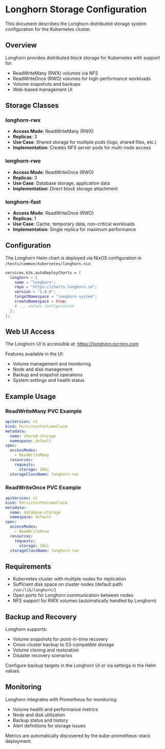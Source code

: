 # Longhorn Storage Configuration

This document describes the Longhorn distributed storage system configuration for the Kubernetes cluster.

## Overview

Longhorn provides distributed block storage for Kubernetes with support for:
- ReadWriteMany (RWX) volumes via NFS
- ReadWriteOnce (RWO) volumes for high-performance workloads
- Volume snapshots and backups
- Web-based management UI

## Storage Classes

### longhorn-rwx
- **Access Mode**: ReadWriteMany (RWX)
- **Replicas**: 3
- **Use Case**: Shared storage for multiple pods (logs, shared files, etc.)
- **Implementation**: Creates NFS server pods for multi-node access

### longhorn-rwo  
- **Access Mode**: ReadWriteOnce (RWO)
- **Replicas**: 3
- **Use Case**: Database storage, application data
- **Implementation**: Direct block storage attachment

### longhorn-fast
- **Access Mode**: ReadWriteOnce (RWO)
- **Replicas**: 1
- **Use Case**: Cache, temporary data, non-critical workloads
- **Implementation**: Single replica for maximum performance

## Configuration

The Longhorn Helm chart is deployed via NixOS configuration in `/hosts/common/kubernetes/longhorn.nix`:

```nix
services.k3s.autoDeployCharts = {
  longhorn = {
    name = "longhorn";
    repo = "https://charts.longhorn.io";
    version = "1.8.0";
    targetNamespace = "longhorn-system";
    createNamespace = true;
    # ... values configuration
  };
};
```

## Web UI Access

The Longhorn UI is accessible at: https://longhorn.ncrmro.com

Features available in the UI:
- Volume management and monitoring
- Node and disk management  
- Backup and snapshot operations
- System settings and health status

## Example Usage

### ReadWriteMany PVC Example

```yaml
apiVersion: v1
kind: PersistentVolumeClaim
metadata:
  name: shared-storage
  namespace: default
spec:
  accessModes:
    - ReadWriteMany
  resources:
    requests:
      storage: 10Gi
  storageClassName: longhorn-rwx
```

### ReadWriteOnce PVC Example

```yaml
apiVersion: v1
kind: PersistentVolumeClaim
metadata:
  name: database-storage
  namespace: default
spec:
  accessModes:
    - ReadWriteOnce
  resources:
    requests:
      storage: 20Gi
  storageClassName: longhorn-rwo
```

## Requirements

- Kubernetes cluster with multiple nodes for replication
- Sufficient disk space on cluster nodes (default path: `/var/lib/longhorn/`)
- Open ports for Longhorn communication between nodes
- NFS support for RWX volumes (automatically handled by Longhorn)

## Backup and Recovery

Longhorn supports:
- Volume snapshots for point-in-time recovery
- Cross-cluster backup to S3-compatible storage
- Volume cloning and restoration
- Disaster recovery scenarios

Configure backup targets in the Longhorn UI or via settings in the Helm values.

## Monitoring

Longhorn integrates with Prometheus for monitoring:
- Volume health and performance metrics
- Node and disk utilization
- Backup status and history
- Alert definitions for storage issues

Metrics are automatically discovered by the kube-prometheus-stack deployment.